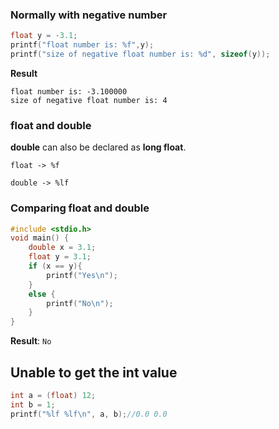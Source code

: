 ### Normally with negative number

```c
float y = -3.1;
printf("float number is: %f",y);
printf("size of negative float number is: %d", sizeof(y));
```
**Result**
```
float number is: -3.100000
size of negative float number is: 4
```

### float and double

**double** can also be declared as **long float**.

```
float -> %f

double -> %lf
```

### Comparing float and double

```c
#include <stdio.h>
void main() {
	double x = 3.1;
	float y = 3.1;
	if (x == y){
		printf("Yes\n");
	}
	else {
		printf("No\n");
	}
}
```

**Result**: ``No``

## Unable to get the int value

```c
int a = (float) 12;
int b = 1;
printf("%lf %lf\n", a, b);//0.0 0.0
```
